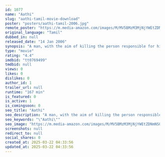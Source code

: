 ```yaml
---
id: 1077
name: "Aathi"
slug: "aathi-tamil-movie-download"
poster: "posters/aathi-tamil-2006.jpg"
remote_poster: "https://m.media-amazon.com/images/M/MV5BMzM3MjNjYWEtZDNmNS00MzY4LWJmNjctM2M1N2VmYmJlYjFmXkEyXkFqcGdeQXVyMTY1MzAyNjU4._V1_SX300.jpg"
original_language: "Tamil"
dubbed_in: null
released_date: "14 Jan 2006"
synopsis: "A man, with the aim of killing the person responsible for his family's murder, finds a girl with the similar history, and they both unite for the common aim."
type: "movie"
rating: "4.4"
imdbid: "tt0769499"
tmdbid: null
views: 0
likes: 0
dislikes: 0
author_id: 1
trailer_url: null
runtime: "167 min"
is_featured: 0
is_active: 1
is_comingsoon: 0
seo_title: "Aathi"
seo_description: "A man, with the aim of killing the person responsible for his family's murder, finds a girl with the similar history, and they both unite for the common aim."
seo_keywords: "\"Aathi\""
seo_image: "https://m.media-amazon.com/images/M/MV5BMzM3MjNjYWEtZDNmNS00MzY4LWJmNjctM2M1N2VmYmJlYjFmXkEyXkFqcGdeQXVyMTY1MzAyNjU4._V1_SX300.jpg"
screenshots: null
redirect_to: null
social_shares: 0
created_at: 2025-03-22 04:33:56
updated_at: 2025-03-22 04:33:56
---
```


